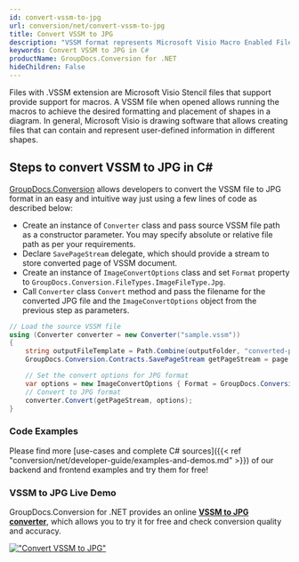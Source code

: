 ```yaml
---
id: convert-vssm-to-jpg
url: conversion/net/convert-vssm-to-jpg
title: Convert VSSM to JPG
description: "VSSM format represents Microsoft Visio Macro Enabled File Format with .vssm extension. Learn how to convert VSSM to JPG file programmatically in C# language using GroupDocs.Conversion for .NET library."
keywords: Convert VSSM to JPG in C#
productName: GroupDocs.Conversion for .NET
hideChildren: False
---
```


Files with .VSSM extension are Microsoft Visio Stencil files that support provide support for macros. A VSSM file when opened allows running the macros to achieve the desired formatting and placement of shapes in a diagram. In general, Microsoft Visio is drawing software that allows creating files that can contain and represent user-defined information in different shapes.

## Steps to convert VSSM to JPG in C#

[GroupDocs.Conversion](https://products.groupdocs.com/conversion/net) allows developers to convert the VSSM file to JPG format in an easy and intuitive way just using a few lines of code as described below:

* Create an instance of `Converter` class and pass source VSSM file path as a constructor parameter. You may specify absolute or relative file path as per your requirements. 
* Declare `SavePageStream` delegate, which should provide a stream to store converted page of VSSM document.
* Create an instance of `ImageConvertOptions` class and set `Format` property to `GroupDocs.Conversion.FileTypes.ImageFileType.Jpg`.
* Call `Converter` class `Convert` method and pass the filename for the converted JPG file and the `ImageConvertOptions` object from the previous step as parameters.

```csharp
// Load the source VSSM file
using (Converter converter = new Converter("sample.vssm"))
{
    string outputFileTemplate = Path.Combine(outputFolder, "converted-page-{0}.jpg");
    GroupDocs.Conversion.Contracts.SavePageStream getPageStream = page => new FileStream(string.Format(outputFileTemplate, page), FileMode.Create);

    // Set the convert options for JPG format
    var options = new ImageConvertOptions { Format = GroupDocs.Conversion.FileTypes.ImageFileType.Jpg };   
    // Convert to JPG format
    converter.Convert(getPageStream, options);
}
```

### Code Examples

Please find more [use-cases and complete C# sources]({{< ref "conversion/net/developer-guide/examples-and-demos.md" >}}) of our backend and frontend examples and try them for free!

### VSSM to JPG Live Demo

GroupDocs.Conversion for .NET provides an online [**VSSM to JPG converter**](https://products.groupdocs.app/conversion/vssm-to-jpg), which allows you to try it for free and check conversion quality and accuracy.

[!["Convert VSSM to JPG"](conversion/net/images/convert-to-jpg/convert-vssm-to-jpg.png)](https://products.groupdocs.app/conversion/vssm-to-jpg)